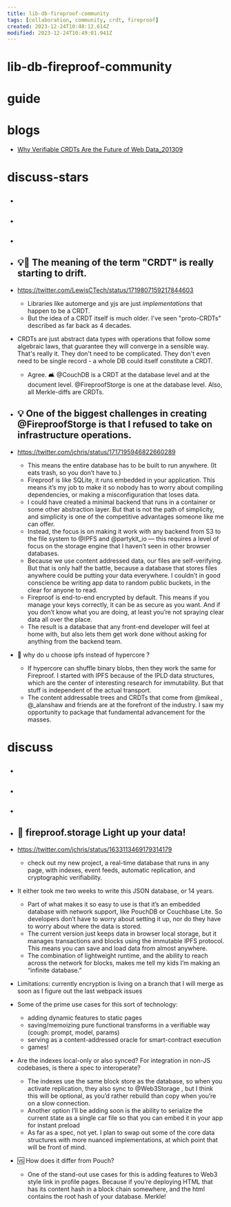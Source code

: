```yaml
---
title: lib-db-fireproof-community
tags: [collaboration, community, crdt, fireproof]
created: 2023-12-24T10:48:12.614Z
modified: 2023-12-24T10:49:01.941Z
---
```


# lib-db-fireproof-community

# guide

# blogs
- [Why Verifiable CRDTs Are the Future of Web Data_201309](https://fireproof.storage/posts/why-verifiable-crdts-are-the-future-of-web-data/)
# discuss-stars
- ## 

- ## 

- ## 

- ## 💡🤔 The meaning of the term "CRDT" is really starting to drift.
- https://twitter.com/LewisCTech/status/1719807159217844603
  - Libraries like automerge and yjs are just *implementations* that happen to be a CRDT. 
  - But the idea of a CRDT itself is much older. I've seen "proto-CRDTs" described as far back as 4 decades.
- CRDTs are just abstract data types with operations that follow some algebraic laws, that guarantee they will converge in a sensible way. That's really it. They don't need to be complicated. They don't even need to be single record - a whole DB could itself constitute a CRDT.
  - Agree. 🛋️ @CouchDB is a CRDT at the database level and at the document level. @FireproofStorge is one at the database level. Also, all Merkle-diffs are CRDTs.

- ## 💡 One of the biggest challenges in creating @FireproofStorge is that I refused to take on infrastructure operations. 
- https://twitter.com/jchris/status/1717195946822660289
  - This means the entire database has to be built to run anywhere. (It eats trash, so you don’t have to.)
  - Fireproof is like SQLite, it runs embedded in your application. This means it’s my job to make it so nobody has to worry about compiling dependencies, or making a misconfiguration that loses data.
  - I could have created a minimal backend that runs in a container or some other abstraction layer. But that is not the path of simplicity, and simplicity is one of the competitive advantages someone like me can offer.
  - Instead, the focus is on making it work with any backend from S3 to the file system to @IPFS and @partykit_io — this requires a level of focus on the storage engine that I haven’t seen in other browser databases.
  - Because we use content addressed data, our files are self-verifying. But that is only half the battle, because a database that stores files anywhere could be putting your data everywhere. I couldn’t in good conscience be writing app data to random public buckets, in the clear for anyone to read.
  - Fireproof is end-to-end encrypted by default. This means if you manage your keys correctly, it can be as secure as you want. And if you don’t know what you are doing, at least you’re not spraying clear data all over the place.
  - The result is a database that any front-end developer will feel at home with, but also lets them get work done without asking for anything from the backend team.

- 🤔 why do u choose ipfs instead of hypercore ?
  - If hypercore can shuffle binary blobs, then they work the same for Fireproof.  I started with IPFS because of the IPLD data structures, which are the center of interesting research for immutability. But that stuff is independent of the actual transport.
  - The content addressable trees and CRDTs that come from @mikeal , @_alanshaw and friends are at the forefront of the industry. I saw my opportunity to package that fundamental advancement for the masses.
# discuss
- ## 

- ## 

- ## 

- ## 🚀 fireproof.storage Light up your data!
- https://twitter.com/jchris/status/1633113469179314179
  - check out my new project, a real-time database that runs in any page, with indexes, event feeds, automatic replication, and cryptographic verifiability. 
- It either took me two weeks to write this JSON database, or 14 years.
  - Part of what makes it so easy to use is that it’s an embedded database with network support, like PouchDB or Couchbase Lite. So developers don’t have to worry about setting it up, nor do they have to worry about where the data is stored.
  - The current version just keeps data in browser local storage, but it manages transactions and blocks using the immutable IPFS protocol. This means you can save and load data from almost anywhere.
  - The combination of lightweight runtime, and the ability to reach across the network for blocks, makes me tell my kids I’m making an “infinite database.”
- Limitations: currently encryption is living on a branch that I will merge as soon as I figure out the last webpack issues
- Some of the prime use cases for this sort of technology:
  - adding dynamic features to static pages 
  - saving/memoizing pure functional transforms in a verifiable way (cough: prompt, model, params) 
  - serving as a content-addressed oracle for smart-contract execution 
  - games!

- Are the indexes local-only or also synced? For integration in non-JS codebases, is there a spec to interoperate?
  - The indexes use the same block store as the database, so when you activate replication, they also sync to @Web3Storage , but I think this will be optional, as you’d rather rebuild than copy when you’re on a slow connection.
  - Another option I’ll be adding soon is the ability to serialize the current state as a single car file so that you can embed it in your app for instant preload
  - As far as a spec, not yet. I plan to swap out some of the core data structures with more nuanced implementations, at which point that will be front of mind.

- 🆚️ How does it differ from Pouch?
  - One of the stand-out use cases for this is adding features to Web3 style link in profile pages. Because if you’re deploying HTML that has its content hash in a block chain somewhere, and the html contains the root hash of your database. Merkle!
